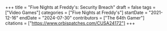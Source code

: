 +++
title = "Five Nights at Freddy's: Security Breach"
draft = false
tags = ["Video Games"]
categories = ["Five Nights at Freddy's"]
startDate = "2021-12-16"
endDate = "2024-07-30"
contributors = ["The 64th Gamer"]
citations = ["https://www.orbispatches.com/CUSA24172"]
+++
